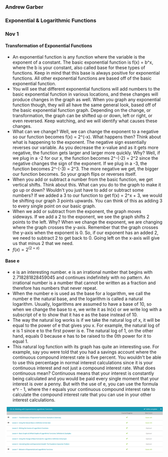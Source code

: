 ### Andrew Garber
### Exponential & Logarithmic Functions
### Nov 1

#### Transformation of Exponential Functions
 - An exponential function is any function where the variable is the exponent of a constant. The basic exponential function is f(x) = b^x, where the b is your constant, also called base for these types of functions. Keep in mind that this base is always positive for exponential functions. All other exponential functions are based off of the basic exponential function.
 - You will see that different exponential functions will add numbers to the basic exponential function in various locations, and these changes will produce changes in the graph as well. When you graph any exponential function though, they will all have the same general look, based off of the basic exponential function graph. Depending on the change, or transformation, the graph can be shifted up or down, left or right, or even reversed. Keep watching, and we will identify what causes these changes.
 - What can we change? Well, we can change the exponent to a negative so our function becomes f(x) = 2^(-x). What happens then? Think about what is happening to the exponent. The negative sign essentially reverses our variable. As you decrease the x-value and as it gets more negative, the function gets larger and larger more quickly. Why? Well, if we plug in a -2 for our x, the function becomes 2^-(-2) = 2^2 since the negative changes the sign of the exponent. If we plug in a -3, the function becomes 2^-(-3) = 2^3. The more negative we get, the bigger our function becomes. So your graph flips or reverses itself.
 - When you add or subtract a number from the basic function, we get vertical shifts. Think about this. What can you do to the graph to make it go up or down? Wouldn't you just have to add or subtract some numbers? If we added a 3 to our function to get f(x) = 2^x + 3, we would be shifting our graph 3 points upwards. You can think of this as adding 3 to every single point on our basic graph.
 - When we add or subtract from the exponent, the graph moves sideways. If we add a 2 to the exponent, we see the graph shifts 2 points to the left. Why? When we change the exponent, we are changing where the graph crosses the y-axis. Remember that the graph crosses the y-axis when the exponent is 0. So, if our exponent has an added 2, we need to subtract 2 to get back to 0. Going left on the x-axis will give us that minus 2 that we need.
 - $f(x)=2^(2+x)$


#### Base e
 - e is an interesting number. e is an irrational number that begins with 2.718281828459045 and continues indefinitely with no pattern. An irrational number is a number that cannot be written as a fraction and therefore has numbers that never repeat. 
 - When the number e is used as the base for a logarithm, we call the number e the natural base, and the logarithm is called a natural logarithm. Usually, logarithms are assumed to have a base of 10, so when we change the base to e, we write it as ln(x) or we write log with a subscript of e to show that it has e as the base instead of 10.
 - The way the natural log works is if we take the natural log of x, it will be equal to the power of e that gives you x. For example, the natural log of e is 1 since e to the first power is e. The natural log of 1, on the other hand, equals 0 because e has to be raised to the 0th power for it to equal 1.
 - This natural log function with its graph has quite an interesting use. For example, say you were told that you had a savings account where the continuous compound interest rate is five percent. You wouldn't be able to use this percentage in normal interest calculations since it is your continuous interest and not just a compound interest rate. What does continuous mean? Continuous means that your interest is constantly being calculated and you would be paid every single moment that your interest is over a penny. But with the use of e, you can use the formula e^r - 1, where the r equals your continuous compound interest rate to calculate the compound interest rate that you can use in your other interest calculations.

![](Media/exponential_logarithmic.png)